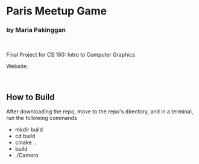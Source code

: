 # Paris Meetup Game
### by Maria Pakinggan

</br>

Final Project for CS 180: Intro to Computer Graphics


Website: 

<br/>

## How to Build
After downloading the repo, move to the repo's directory, and in a terminal, run the following commands
- mkdir build
- cd build
- cmake ..
- build
- ./Camera